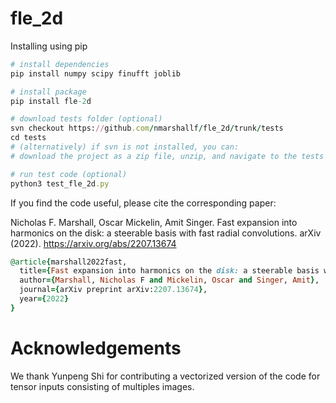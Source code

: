 # fle_2d

Installing using pip

```rb
# install dependencies
pip install numpy scipy finufft joblib

# install package
pip install fle-2d

# download tests folder (optional)
svn checkout https://github.com/nmarshallf/fle_2d/trunk/tests
cd tests
# (alternatively) if svn is not installed, you can:
# download the project as a zip file, unzip, and navigate to the tests folder

# run test code (optional)
python3 test_fle_2d.py
```


If you find the code useful, please cite the corresponding paper:

Nicholas F. Marshall, Oscar Mickelin, Amit Singer. Fast expansion into harmonics on the disk: a steerable basis with fast radial convolutions. arXiv (2022). 
https://arxiv.org/abs/2207.13674

```rb
@article{marshall2022fast,
  title={Fast expansion into harmonics on the disk: a steerable basis with fast radial convolutions},
  author={Marshall, Nicholas F and Mickelin, Oscar and Singer, Amit},
  journal={arXiv preprint arXiv:2207.13674},
  year={2022}
}
```

# Acknowledgements
We thank Yunpeng Shi for contributing a vectorized version of the code for tensor inputs consisting of multiples images.
